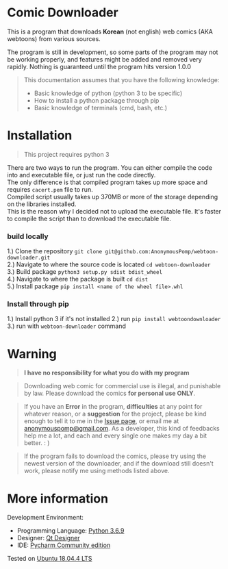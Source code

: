 # Comic Downloader
This is a program that downloads **Korean** (not english) web comics (AKA webtoons) from various sources.

The program is still in development, so some parts of the program may not be working properly, and features might be added and removed very rapidly.
Nothing is guaranteed until the program hits version 1.0.0

>This documentation assumes that you have the following knowledge:
>- Basic knowledge of python (python 3 to be specific)
>- How to install a python package through pip
>- Basic knowledge of terminals (cmd, bash, etc.)

# Installation
> This project requires python 3

There are two ways to run the program. You can either compile the code into and executable file, or just run the code directly.<br>
The only difference is that compiled program takes up more space and requires `cacert.pem` file to run.<br>
Compiled script usually takes up 370MB or more of the storage depending on the libraries installed.<br>
This is the reason why I decided not to upload the executable file. It's faster to compile the script than to download the executable file.

### build locally
1.) Clone the repository `git clone git@github.com:AnonymousPomp/webtoon-downloader.git`<br>
2.) Navigate to where the source code is located `cd webtoon-downloader`<br>
3.) Build package `python3 setup.py sdist bdist_wheel`<br>
4.) Navigate to where the package is built `cd dist`<br>
5.) Install package `pip install <name of the wheel file>.whl`<br>

### Install through pip
1.) Install python 3 if it's not installed
2.) run `pip install webtoondownloader`
3.) run with `webtoon-downloader` command


# Warning
>**I have no responsibility for what you do with my program**

>Downloading web comic for commercial use is illegal, and punishable by law. Please download the comics **for personal use ONLY**.

>If you have an **Error** in the program, **difficulties** at any point for whatever reason, or a **suggestion** for the project, please be kind enough to tell it to me in the [Issue page](https://github.com/AnonymousPomp/webtoon-downloader/issues), or email me at <anonymouspomp@gmail.com>. As a developer, this kind of feedbacks help me a lot, and each and every single one makes my day a bit better. : )

>If the program fails to download the comics, please try using the newest version of the downloader, and if the download still doesn't work, please notify me using methods listed above.

# More information
Development Environment:
- Programming Language: [Python 3.6.9](https://www.python.org)
- Designer: [Qt Designer](https://doc.qt.io/qt-5/qtdesigner-manual.html)
- IDE: [Pycharm Community edition](https://www.jetbrains.com/pycharm/download)

Tested on [Ubuntu 18.04.4 LTS](https://ubuntu.com/download/desktop)
